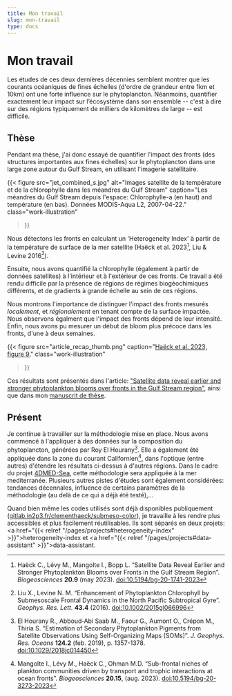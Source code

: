 ```yaml
---
title: Mon travail
slug: mon-travail
type: docs
---
```


# Mon travail

Les études de ces deux dernières décennies semblent montrer que les courants océaniques de fines échelles (d'ordre de grandeur entre 1km et 10km) ont une forte influence sur le phytoplancton.
Néanmoins, quantifier exactement leur impact sur l’écosystème dans son ensemble -- c'est à dire sur des régions typiquement de milliers de kilomètres de large -- est difficile.

## Thèse

Pendant ma thèse, j'ai donc essayé de quantifier l'impact des fronts (des structures importantes aux fines échelles) sur le phytoplancton dans une large zone autour du Gulf Stream, en utilisant l'imagerie satellitaire.

{{< figure
    src="jet_combined_s.jpg"
    alt="Images satellite de la température et de la chlorophylle dans les méandres du Gulf Stream"
    caption="Les méandres du Gulf Stream depuis l'espace: Chlorophylle-a (en haut) and température (en bas). Données MODIS-Aqua L2, 2007-04-22."
    class="work-illustration"
>}}

Nous détectons les fronts en calculant un 'Heterogeneity Index' à partir de la température de surface de la mer satellite (Haëck et al. 2023[^1], Liu & Levine 2016[^2]).

Ensuite, nous avons quantifié la chlorophylle (également à partir de données satellites) à l'intérieur et à l'extérieur de ces fronts. Ce travail a été rendu difficile par la présence de régions de régimes biogéochimiques différents, et de gradients à grande échelle au sein de ces régions.

Nous montrons l'importance de distinguer l'impact des fronts mesurés *localement*, et *régionalement* en tenant compte de la surface impactée. Nous observons égalment que l'impact des fronts dépend de leur intensité.
Enfin, nous avons pu mesurer un début de bloom plus précoce dans les fronts, d'une à deux semaines.

{{< figure
    src="article_recap_thumb.png"
    caption="[Haëck et al. 2023, figure 9.](https://bg.copernicus.org/articles/20/1741/2023/#Ch1.F9)"
    class="work-illustration"
>}}

Ces résultats sont présentés dans l'article: ["Satellite data reveal earlier and stronger phytoplankton blooms over fronts in the Gulf Stream region"](https://doi.org/10.5194/bg-20-1741-2023), ainsi que dans mon [manuscrit de thèse](https://theses.hal.science/tel-04249198).

## Présent

Je continue à travailler sur la méthodologie mise en place.
Nous avons commencé à l'appliquer à des données sur la composition du phytoplancton, générées par Roy El Hourany[^3].
Elle a également été appliquée dans la zone du courant Californien[^4], dans l'optique (entre autres) d'étendre les résultats ci-dessus à d'autres régions.
Dans le cadre du projet [4DMED-Sea](http://ricerca.ismar.cnr.it/4DMED/Phyto_c1.html#), cette méthodologie sera appliquée à la mer mediterranée.
Plusieurs autres pistes d'études sont également considérées: tendances décennales, influence de certains paramètres de la méthodologie (au delà de ce qui a déjà été testé),...

Quand bien même les codes utilisés sont déjà disponibles publiquement (<a  href="https://gitlab.in2p3.fr/clementhaeck/submeso-color">gitlab.in2p3.fr/clementhaeck/submeso-color</a>), je travaille à les rendre plus accessibles et plus facilement réutilisables. Ils sont séparés en deux projets: <a href="{{< relref "/pages/projects#heterogeneity-index" >}}">heterogeneity-index</a> et <a href="{{< relref "/pages/projects#data-assistant" >}}">data-assistant</a>.

[^1]: Haëck C., Lévy M., Mangolte I., Bopp L.
    “Satellite Data Reveal Earlier and Stronger Phytoplankton Blooms over Fronts in the Gulf Stream Region”.
    *Biogeosciences* **20.9** (may 2023).
    [doi:10.5194/bg-20-1741-2023](https://doi.org/10.5194/bg-20-1741-2023)
    
[^2]: Liu X., Levine N. M.
    “Enhancement of Phytoplankton Chlorophyll by Submesoscale Frontal Dynamics in the North Pacific Subtropical Gyre”.
    *Geophys. Res. Lett.* **43.4** (2016).
    [doi:10.1002/2015gl066996](https://doi.org/10.1002/2015gl066996)

[^3]: El Hourany R., Abboud‐Abi Saab M., Faour G., Aumont O., Crépon M., Thiria S.
    “Estimation of Secondary Phytoplankton Pigments from Satellite Observations Using Self-Organizing Maps (SOMs)”.
    *J. Geophys. Res. Oceans* **124.2** (feb. 2019), p. 1357-1378.
    [doi:10.1029/2018jc014450](https://doi.org/10.1029/2018jc014450)

[^4]: Mangolte I., Lévy M., Haëck C., Ohman M.D.
    “Sub-frontal niches of plankton communities driven by transport and trophic interactions at ocean fronts”.
    *Biogeosciences* **20.15**, (aug. 2023).
    [doi:10.5194/bg-20-3273-2023](https://doi.org/10.5194/bg-20-3273-2023)
